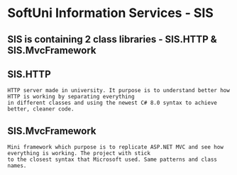 # SoftUni Information Services - SIS
## SIS is containing 2 class libraries - SIS.HTTP & SIS.MvcFramework

## SIS.HTTP
```
HTTP server made in university. It purpose is to understand better how HTTP is working by separating everything
in different classes and using the newest C# 8.0 syntax to achieve better, cleaner code.
```

## SIS.MvcFramework
```
Mini framework which purpose is to replicate ASP.NET MVC and see how everything is working. The project with stick  
to the closest syntax that Microsoft used. Same patterns and class names.
```
